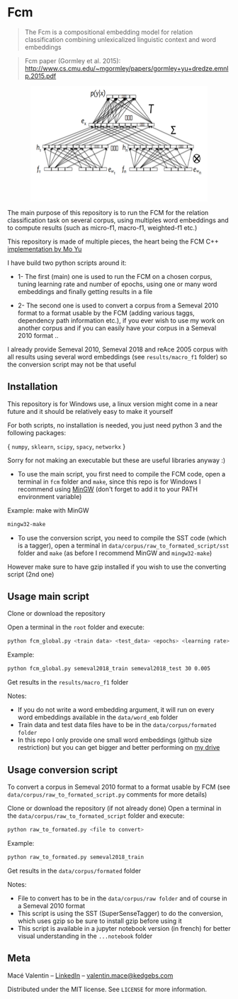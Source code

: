 
# Fcm
>The Fcm is a compositional embedding model for relation classification combining unlexicalized linguistic context
and word embeddings

>Fcm paper (Gormley et al. 2015): http://www.cs.cmu.edu/~mgormley/papers/gormley+yu+dredze.emnlp.2015.pdf

<p align="center">
  <img src="./data/corpus/raw_to_formated_script/notebook/img/fcm_nn.png"
       width="400" height="260">
</p>

The main purpose of this repository is to run the FCM for the relation classification task on several corpus, using multiples word embeddings and to compute results (such as micro-f1, macro-f1, weighted-f1 etc.)

This repository is made of multiple pieces, the heart being the FCM C++ [implementation by Mo Yu](https://github.com/Gorov/FCM_nips_workshop)

I have build two python scripts around it:

- 1- The first (main) one is used to run the FCM on a chosen corpus, tuning learning rate and number of epochs, using one or many word embeddings and finally getting results in a file

- 2- The second one is used to convert a corpus from a Semeval 2010 format to a format usable by the FCM (adding various taggs, dependency path information etc.), if you ever wish to use my work on another corpus and if you can easily have your corpus in a Semeval 2010 format ..

I already provide Semeval 2010, Semeval 2018 and reAce 2005 corpus with all results using several word embeddings (see ``results/macro_f1`` folder) so the conversion script may not be that useful

## Installation

This repository is for Windows use, a linux version might come in a near future and it should be relatively easy to make it yourself

For both scripts, no installation is needed, you just need python 3 and the following packages:

{ ``numpy``, ``sklearn``, ``scipy``, ``spacy``, ``networkx`` }

Sorry for not making an executable but these are useful libraries anyway :)


- To use the main script, you first need to compile the FCM code, open a terminal in ``fcm`` folder and ``make``, since this repo is for Windows I recommend using [MinGW](https://sourceforge.net/projects/mingw-w64/) (don't forget to add it to your PATH environment variable)

Example: make with MinGW

```sh
mingw32-make
```

- To use the conversion script, you need to compile the SST code (which is a tagger), open a terminal in ``data/corpus/raw_to_formated_script/sst`` folder and ``make`` (as before I recommend MinGW and ``mingw32-make``)


However make sure to have gzip installed if you wish to use the converting script (2nd one)


## Usage main script

Clone or download the repository

Open a terminal in the ``root`` folder and execute:
```sh
python fcm_global.py <train data> <test_data> <epochs> <learning rate> [word embeddings]
```
Example:
```sh
python fcm_global.py semeval2018_train semeval2018_test 30 0.005
```
Get results in the ``results/macro_f1`` folder

Notes:
- If you do not write a word embedding argument, it will run on every word embeddings available in the ``data/word_emb`` folder
- Train data and test data files have to be in the ``data/corpus/formated folder``
- In this repo I only provide one small word embeddings (github size restriction) but you can get bigger and better performing on [my drive](https://drive.google.com/drive/folders/18KrHhJcpOouFEf1Dgqw8N6Hpg6gxEZjH)


## Usage conversion script

To convert a corpus in Semeval 2010 format to a format usable by FCM (see ``data/corpus/raw_to_formated_script.py`` comments for more details)

Clone or download the repository (if not already done)
Open a terminal in the ``data/corpus/raw_to_formated_script`` folder and execute:
```sh
python raw_to_formated.py <file to convert>
```
Example:
```sh
python raw_to_formated.py semeval2018_train
```
Get results in the ``data/corpus/formated`` folder

Notes:
- File to convert has to be in the ``data/corpus/raw folder`` and of course in a Semeval 2010 format
- This script is using the SST (SuperSenseTagger) to do the conversion, which uses gzip so be sure to install gzip before using it
- This script is available in a jupyter notebook version (in french) for better visual understanding in the ``...notebook`` folder

## Meta

Macé Valentin – [LinkedIn](https://www.linkedin.com/in/valentin-mac%C3%A9-310683165/) – valentin.mace@kedgebs.com

Distributed under the MIT license. See ``LICENSE`` for more information.
